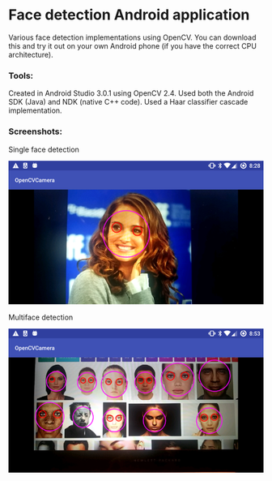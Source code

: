 # Face detection Android application
Various face detection implementations using OpenCV. 
You can download this and try it out on your own Android phone (if you have the correct CPU architecture).

### Tools:
Created in Android Studio 3.0.1 using OpenCV 2.4. Used both the Android SDK (Java) and NDK (native C++ code). Used a Haar classifier cascade implementation. 

### Screenshots:
Single face detection

![Single face detection](screenshots/singleface.png)

Multiface detection

![Multiface detection](screenshots/multiface.png)
